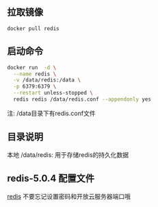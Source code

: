 

## 拉取镜像
```
docker pull redis
```

## 启动命令
```bash
docker run  -d \
  --name redis \
  -v /data/redis:/data \
  -p 6379:6379 \
  --restart unless-stopped \
  redis redis /data/redis.conf --appendonly yes
```
注: /data目录下有redis.conf文件

## 目录说明
本地 /data/redis: 用于存储redis的持久化数据

## redis-5.0.4 配置文件
[redis](redis.conf)
不要忘记设置密码和开放云服务器端口哦
